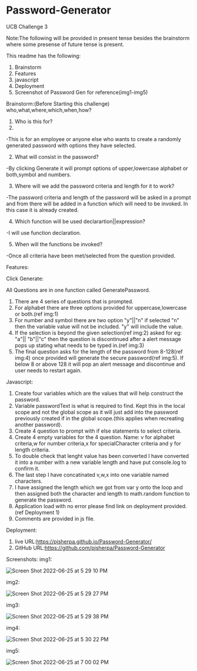 # Password-Generator
UCB Challenge 3

Note:The following will be provided in present tense besides the brainstorm where some presense of future tense is present.

This readme has the following:
1. Brainstorm
2. Features
3. javascript
4. Deployment
5. Screenshot of Password Gen for reference(img1-img5)

Brainstorm:(Before Starting this challenge)
who,what,where,which,when,how?

1. Who is this for?
2. 
-This is for an employee or anyone else who wants to create a randomly generated password with options they have selected. 

2. What will consist in the password?

-By clicking Generate it will prompt options of upper,lowercase alphabet or both,symbol and numbers.

3. Where will we add the password criteria and length for it to work?

-The password criteria and length of the password will be asked in a prompt and from there will be added in a function which will need to be invoked. In this case it is already created.

4. Which function will be used declarartion||expression?

-I will use function declaration.

5. When will the functions be invoked?

-Once all criteria have been met/selected from the question provided.


Features:

Click Generate:

All Questions are in one function called GeneratePassword.

1. There are 4 series of questions that is prompted.
2. For alphabet there are three options provided for uppercase,lowercase or both.(ref img:1)
3. For number and symbol  there are two option "y"||"n" if selected "n" then the variable value will not be included. "y" will include the value.
4. If the selection is beyond the given selection(ref img:2) asked for eg: "a"|| "b"||"c" then the question is discontinued after a alert message pops up stating what needs to be typed in.(ref img:3)
5. The final question asks for the length of the password from 8-128(ref img:4) once provided will generate the secure password(ref img:5). If below 8 or above 128 it will pop an alert message and discontinue and user needs to restart again.


Javascript:
1. Create four variables which are the values that will help construct the password.
2. Variable passwordText is what is required to find.  Kept this in the local scope and not the global scope as it will just add into the password previously created if in the global scope.(this applies when recreating another password).
3. Create 4 question to prompt with if else statements to select criteria.
4. Create 4 empty variables for the 4 question. Name: v for alphabet criteria,w for number criteria,x for specialCharacter criteria and y for length criteria.
5. To double check that lenght value has been converted I have converted it into a number with a new variable length and have put console.log to confirm it.
6. The last step I have concatinated v,w,x into one variable named characters. 
7. I have assigned the length which we got from var y onto the loop and then assigned both the character and length to math.random function to generate the password.
8. Application load with no error please find link on deployment provided.(ref Deployment 1)
9. Comments are provided in js file.

Deployment:
1. live URL:https://pjsherpa.github.io/Password-Generator/
2. GitHub URL:https://github.com/pjsherpa/Password-Generator

Screenshots:
img1:

![Screen Shot 2022-06-25 at 5 29 10 PM](https://user-images.githubusercontent.com/105903416/175796143-879bd17a-15bc-4d63-a8ba-c26afa328eb3.png)

img2:

![Screen Shot 2022-06-25 at 5 29 27 PM](https://user-images.githubusercontent.com/105903416/175796152-041f4be1-3829-42bf-908e-3412a36c2e50.png)

img3:

![Screen Shot 2022-06-25 at 5 29 38 PM](https://user-images.githubusercontent.com/105903416/175796160-888f5fb8-792d-44ba-81ea-36d4501eea50.png)

img4:

![Screen Shot 2022-06-25 at 5 30 22 PM](https://user-images.githubusercontent.com/105903416/175796168-639910a1-238a-488e-bbda-c60e3da96cb9.png)

img5:

![Screen Shot 2022-06-25 at 7 00 02 PM](https://user-images.githubusercontent.com/105903416/175796192-763f8486-9a14-446c-9ed4-daa84cb3e8cf.png)

